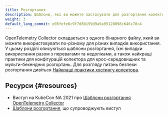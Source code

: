 ```yaml
---
title: Розгортання
description: Шаблони, які ви можете застосувати для розгортання колектора OpenTelemetry
weight: 3
default_lang_commit: e05fefe6c9f7d8b159d9a9a95128098c646c78c4
---
```


OpenTelemetry Collector складається з одного бінарного файлу, який ви можете використовувати по-різному для різних випадків використання. У цьому розділі описуються шаблони розгортання, їхні випадки використання разом з перевагами та недоліками, а також найкращі практики для конфігурацій колектора для крос-середовищних та мульти-бекендних розгортань. Для розгляду питань безпеки розгортання дивіться [Найкращі практики хостингу колектора][security].

## Ресурси {#resources}

- Виступ на KubeCon NA 2021 про [Шаблони розгортання OpenTelemetry Collector][y-patterns]
- [Шаблони розгортання][gh-patterns], що супроводжують виступ

[security]: /docs/security/hosting-best-practices/
[gh-patterns]: https://github.com/jpkrohling/opentelemetry-collector-deployment-patterns/
[y-patterns]: https://www.youtube.com/watch?v=WhRrwSHDBFs
